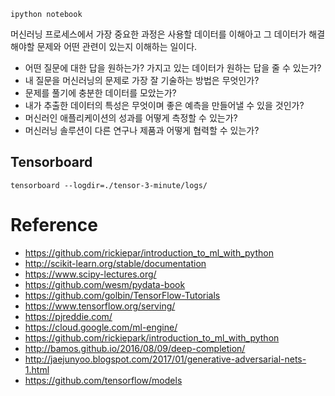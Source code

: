 

```
ipython notebook
```

머신러닝 프로세스에서 가장 중요한 과정은 사용할 데이터를 이해아고 그 데이터가 해결해야할 문제와 어떤 관련이 있는지 이해하는 일이다.

- 어떤 질문에 대한 답을 원하는가? 가지고 있는 데이터가 원하는 답을 줄 수 있는가?
- 내 질문을 머신러닝의 문제로 가장 잘 기술하는 방법은 무엇인가?
- 문제를 풀기에 충분한 데이터를 모았는가?
- 내가 추출한 데이터의 특성은 무엇이며 좋은 예측을 만들어낼 수 있을 것인가?
- 머신러인 애플리케이션의 성과를 어떻게 측정할 수 있는가?
- 머신러닝 솔루션이 다른 연구나 제품과 어떻게 협력할 수 있는가?

## Tensorboard

```
tensorboard --logdir=./tensor-3-minute/logs/
```


# Reference

- https://github.com/rickiepar/introduction_to_ml_with_python
- http://scikit-learn.org/stable/documentation
- https://www.scipy-lectures.org/
- https://github.com/wesm/pydata-book
- https://github.com/golbin/TensorFlow-Tutorials
- https://www.tensorflow.org/serving/
- https://pjreddie.com/
- https://cloud.google.com/ml-engine/
- https://github.com/rickiepark/introduction_to_ml_with_python
- http://bamos.github.io/2016/08/09/deep-completion/
- http://jaejunyoo.blogspot.com/2017/01/generative-adversarial-nets-1.html
- https://github.com/tensorflow/models